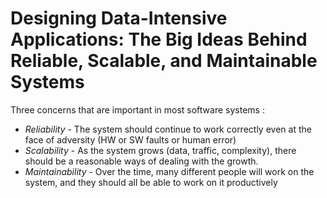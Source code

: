 # Designing Data-Intensive Applications: The Big Ideas Behind Reliable, Scalable, and Maintainable Systems

Three concerns that are important in most software systems :
* *Reliability* - The system should continue to work correctly even at the face of adversity (HW or SW faults or human error)
* *Scalability* - As the system grows (data, traffic, complexity), there should be a reasonable ways of dealing with the growth.
* *Maintainability* - Over the time, many different people will work on the system, and they should all be able to work on it productively  